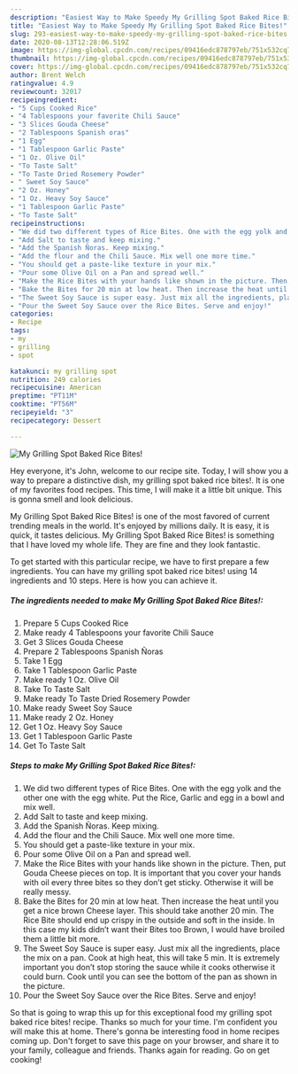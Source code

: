 ```yaml
---
description: "Easiest Way to Make Speedy My Grilling Spot Baked Rice Bites!"
title: "Easiest Way to Make Speedy My Grilling Spot Baked Rice Bites!"
slug: 293-easiest-way-to-make-speedy-my-grilling-spot-baked-rice-bites
date: 2020-08-13T12:28:06.519Z
image: https://img-global.cpcdn.com/recipes/09416edc878797eb/751x532cq70/my-grilling-spot-baked-rice-bites-recipe-main-photo.jpg
thumbnail: https://img-global.cpcdn.com/recipes/09416edc878797eb/751x532cq70/my-grilling-spot-baked-rice-bites-recipe-main-photo.jpg
cover: https://img-global.cpcdn.com/recipes/09416edc878797eb/751x532cq70/my-grilling-spot-baked-rice-bites-recipe-main-photo.jpg
author: Brent Welch
ratingvalue: 4.9
reviewcount: 32017
recipeingredient:
- "5 Cups Cooked Rice"
- "4 Tablespoons your favorite Chili Sauce"
- "3 Slices Gouda Cheese"
- "2 Tablespoons Spanish oras"
- "1 Egg"
- "1 Tablespoon Garlic Paste"
- "1 Oz. Olive Oil"
- "To Taste Salt"
- "To Taste Dried Rosemery Powder"
- " Sweet Soy Sauce"
- "2 Oz. Honey"
- "1 Oz. Heavy Soy Sauce"
- "1 Tablespoon Garlic Paste"
- "To Taste Salt"
recipeinstructions:
- "We did two different types of Rice Bites. One with the egg yolk and the other one with the egg white. Put the Rice, Garlic and egg in a bowl and mix well."
- "Add Salt to taste and keep mixing."
- "Add the Spanish Ñoras. Keep mixing."
- "Add the flour and the Chili Sauce. Mix well one more time."
- "You should get a paste-like texture in your mix."
- "Pour some Olive Oil on a Pan and spread well."
- "Make the Rice Bites with your hands like shown in the picture. Then, put Gouda Cheese pieces on top. It is important that you cover your hands with oil every three bites so they don’t get sticky. Otherwise it will be really messy."
- "Bake the Bites for 20 min at low heat. Then increase the heat until you get a nice brown Cheese layer. This should take another 20 min. The Rice Bite should end up crispy in the outside and soft in the inside. In this case my kids didn’t want their Bites too Brown, I would have broiled them a little bit more."
- "The Sweet Soy Sauce is super easy. Just mix all the ingredients, place the mix on a pan. Cook at high heat, this will take 5 min. It is extremely important you don’t stop storing the sauce while it cooks otherwise it could burn. Cook until you can see the bottom of the pan as shown in the picture."
- "Pour the Sweet Soy Sauce over the Rice Bites. Serve and enjoy!"
categories:
- Recipe
tags:
- my
- grilling
- spot

katakunci: my grilling spot 
nutrition: 249 calories
recipecuisine: American
preptime: "PT11M"
cooktime: "PT56M"
recipeyield: "3"
recipecategory: Dessert

---
```



![My Grilling Spot Baked Rice Bites!](https://img-global.cpcdn.com/recipes/09416edc878797eb/751x532cq70/my-grilling-spot-baked-rice-bites-recipe-main-photo.jpg)

Hey everyone, it's John, welcome to our recipe site. Today, I will show you a way to prepare a distinctive dish, my grilling spot baked rice bites!. It is one of my favorites food recipes. This time, I will make it a little bit unique. This is gonna smell and look delicious.

My Grilling Spot Baked Rice Bites! is one of the most favored of current trending meals in the world. It's enjoyed by millions daily. It is easy, it is quick, it tastes delicious. My Grilling Spot Baked Rice Bites! is something that I have loved my whole life. They are fine and they look fantastic.




To get started with this particular recipe, we have to first prepare a few ingredients. You can have my grilling spot baked rice bites! using 14 ingredients and 10 steps. Here is how you can achieve it.

<!--inarticleads1-->

##### The ingredients needed to make My Grilling Spot Baked Rice Bites!:

1. Prepare 5 Cups Cooked Rice
1. Make ready 4 Tablespoons your favorite Chili Sauce
1. Get 3 Slices Gouda Cheese
1. Prepare 2 Tablespoons Spanish Ñoras
1. Take 1 Egg
1. Take 1 Tablespoon Garlic Paste
1. Make ready 1 Oz. Olive Oil
1. Take To Taste Salt
1. Make ready To Taste Dried Rosemery Powder
1. Make ready  Sweet Soy Sauce
1. Make ready 2 Oz. Honey
1. Get 1 Oz. Heavy Soy Sauce
1. Get 1 Tablespoon Garlic Paste
1. Get To Taste Salt




<!--inarticleads2-->

##### Steps to make My Grilling Spot Baked Rice Bites!:

1. We did two different types of Rice Bites. One with the egg yolk and the other one with the egg white. Put the Rice, Garlic and egg in a bowl and mix well.
1. Add Salt to taste and keep mixing.
1. Add the Spanish Ñoras. Keep mixing.
1. Add the flour and the Chili Sauce. Mix well one more time.
1. You should get a paste-like texture in your mix.
1. Pour some Olive Oil on a Pan and spread well.
1. Make the Rice Bites with your hands like shown in the picture. Then, put Gouda Cheese pieces on top. It is important that you cover your hands with oil every three bites so they don’t get sticky. Otherwise it will be really messy.
1. Bake the Bites for 20 min at low heat. Then increase the heat until you get a nice brown Cheese layer. This should take another 20 min. The Rice Bite should end up crispy in the outside and soft in the inside. In this case my kids didn’t want their Bites too Brown, I would have broiled them a little bit more.
1. The Sweet Soy Sauce is super easy. Just mix all the ingredients, place the mix on a pan. Cook at high heat, this will take 5 min. It is extremely important you don’t stop storing the sauce while it cooks otherwise it could burn. Cook until you can see the bottom of the pan as shown in the picture.
1. Pour the Sweet Soy Sauce over the Rice Bites. Serve and enjoy!




So that is going to wrap this up for this exceptional food my grilling spot baked rice bites! recipe. Thanks so much for your time. I'm confident you will make this at home. There's gonna be interesting food in home recipes coming up. Don't forget to save this page on your browser, and share it to your family, colleague and friends. Thanks again for reading. Go on get cooking!
